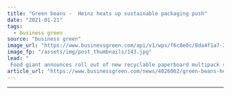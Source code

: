 ```yaml
---
title: "Green beans -  Heinz heats up sustainable packaging push"
date: "2021-01-21"
tags: 
  - business green
source: "business green"
image_url: "https://www.businessgreen.com/api/v1/wps/f6c8e0c/8da4f1a7-3780-4bc9-91b0-1dbe2fbd654f/2/Heinz-CoT-Soup-Outer-2-185x114.jpg"
image_fp: "/assets/img/post_thumbnails/143.jpg"
lead: "
 Food giant announces roll out of new recyclable paperboard multipack sleeves as part of £25m investment in sustainable packaging innovations ..."
article_url: "https://www.businessgreen.com/news/4026062/green-beans-heinz-heats-sustainable-packaging-push"
---
```


---
